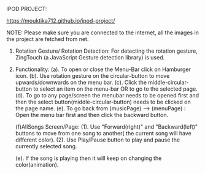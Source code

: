 IPOD PROJECT:

https://mouktika712.github.io/ipod-project/

NOTE: Please make sure you are connected to the internet, all the images in the project are fetched from net.

1. Rotation Gesture/ Rotation Detection: For detecting the rotation gesture, ZingTouch (a JavaScript Gesture detection library) is used.

2. Functionality:
    (a). To open or close the Menu-Bar click on Hamburger icon.
    (b). Use rotation gesture on the circular-button to move upwards/downwards on the menu bar.
    (c). Click the middle-circular-button to select an item on the menu-bar OR to go to the selected page.
    (d). To go to any page/screen the menubar needs to be opened first and then the select button(middle-circular-button) needs to be clicked on the page name.
    (e). To go back from (musicPage) --> (menuPage) : Open the menu bar first and then click the backward button.

    (f)AllSongs Screen/Page: 
    (1). Use "Forward(right)" and "Backward(left)" buttons to move from one song to another( the current song will have different color).
    (2). Use Play/Pause button to play and pause the currently selected song.

    (e). If the song is playing then it will keep on changing the color(animation).
